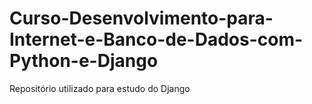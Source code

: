 # Curso-Desenvolvimento-para-Internet-e-Banco-de-Dados-com-Python-e-Django
Repositório utilizado para estudo do Django
